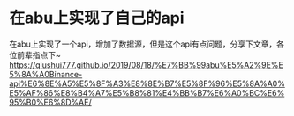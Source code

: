 # 在abu上实现了自己的api

在abu上实现了一个api，增加了数据源，但是这个api有点问题，分享下文章，各位前辈指点下~
https://qiushui777.github.io/2019/08/18/%E7%BB%99abu%E5%A2%9E%E5%8A%A0Binance-api%E6%8E%A5%E5%8F%A3%E8%8E%B7%E5%8F%96%E5%8A%A0%E5%AF%86%E8%B4%A7%E5%B8%81%E4%BB%B7%E6%A0%BC%E6%95%B0%E6%8D%AE/